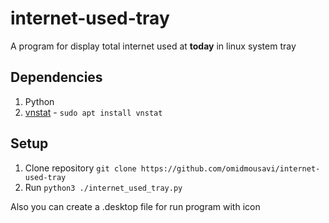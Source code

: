 # internet-used-tray
A program for display total internet used at **today** in linux system tray

## Dependencies

1. Python
2. [vnstat](https://humdi.net/vnstat/) - ```sudo apt install vnstat```

## Setup

1. Clone repository `git clone https://github.com/omidmousavi/internet-used-tray`
2. Run `python3 ./internet_used_tray.py`

Also you can create a .desktop file for run program with icon
